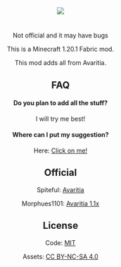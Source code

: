 <div align="center">
<img src = "https://github.com/Laith471/Avaritia-Fabric/assets/94724743/3547d985-7a51-4f4d-b27f-0d93892e502c">


# 
Not official and it may have bugs

This is a Minecraft 1.20.1 Fabric mod.

This mod adds all from Avaritia.

## FAQ

#### Do you plan to add all the stuff?

I will try me best!

#### Where can I put my suggestion?

Here: [Click on me!](https://github.com/Laith471/Avaritia-Fabric/issues)


## Official

Spiteful: [Avaritia](https://www.curseforge.com/minecraft/mc-mods/avaritia)

Morphues1101: [Avaritia 1.1x](https://www.curseforge.com/minecraft/mc-mods/avaritia-1-10)

## License

Code: [MIT](https://choosealicense.com/licenses/mit/)

Assets: [CC BY-NC-SA 4.0](https://creativecommons.org/licenses/by-nc-sa/4.0/)
</div>
